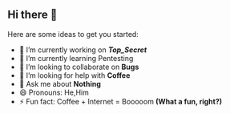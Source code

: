## Hi there 👋

Here are some ideas to get you started:

- 🔭 I’m currently working on <b><i>Top_Secret</i></b>
- 🌱 I’m currently learning Pentesting
- 👯 I’m looking to collaborate on <b>Bugs</b>
- 🤔 I’m looking for help with <b>Coffee</b>
- 💬 Ask me about <b>Nothing</b>
- 😄 Pronouns: He,Him
- ⚡ Fun fact: Coffee + Internet = Booooom <b>(What a fun, right?)</b>

